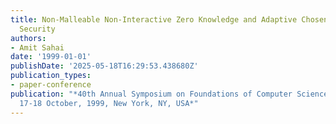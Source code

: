```yaml
---
title: Non-Malleable Non-Interactive Zero Knowledge and Adaptive Chosen-Ciphertext
  Security
authors:
- Amit Sahai
date: '1999-01-01'
publishDate: '2025-05-18T16:29:53.438680Z'
publication_types:
- paper-conference
publication: "*40th Annual Symposium on Foundations of Computer Science, FOCS '99,
  17-18 October, 1999, New York, NY, USA*"
---
```


